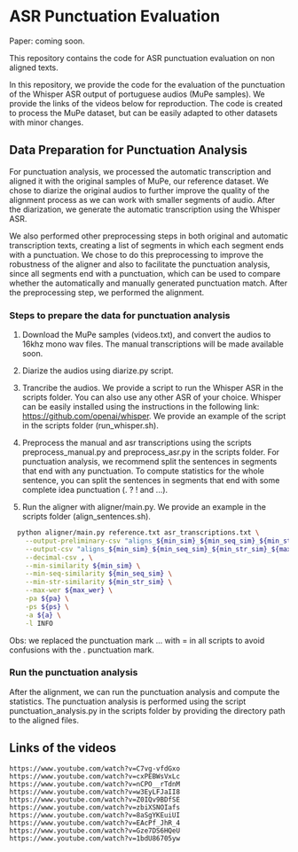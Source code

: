 # ASR Punctuation Evaluation

Paper: coming soon.

This repository contains the code for ASR punctuation evaluation on non aligned texts. 

In this repository, we provide the code for the evaluation of the punctuation of the Whisper ASR output of portuguese audios (MuPe samples). We provide the links of the videos below for reproduction. The code is created to process the MuPe dataset, but can be easily adapted to other datasets with minor changes.

## Data Preparation for Punctuation Analysis

For punctuation analysis, we processed the automatic transcription and aligned it with the original samples of MuPe, our reference dataset. We chose to diarize the original audios to further improve the quality of the alignment process as we can work with smaller segments of audio. After the diarization, we generate the automatic transcription using the Whisper ASR. 

We also performed other preprocessing steps in both original and automatic transcription texts, creating a list of segments in which each segment ends with a punctuation. We chose to do this preprocessing to improve the robustness of the aligner and also to facilitate the punctuation analysis, since all segments end with a punctuation, which can be used to compare whether the automatically and manually generated punctuation match. After the preprocessing step, we performed the alignment.

### Steps to prepare the data for punctuation analysis

1. Download the MuPe samples (videos.txt), and convert the audios to 16khz mono wav files. The manual transcriptions will be made available soon.

2. Diarize the audios using diarize.py script.

3. Trancribe the audios. We provide a script to run the Whisper ASR in the scripts folder. You can also use any other ASR of your choice. Whisper can be easily installed using the instructions in the following link: https://github.com/openai/whisper. We provide an example of the script in the scripts folder (run_whisper.sh).

4. Preprocess the manual and asr transcriptions using the scripts preprocess_manual.py and preprocess_asr.py in the scripts folder. For punctuation analysis, we recommend split the sentences in segments that end with any punctuation. To compute statistics for the whole sentence, you can split the sentences in segments that end with some complete idea punctuation (. ? ! and ...).

5. Run the aligner with aligner/main.py. We provide an example in the scripts folder (align_sentences.sh).

```bash
  python aligner/main.py reference.txt asr_transcriptions.txt \
    --output-preliminary-csv "aligns_${min_sim}_${min_seq_sim}_${min_str_sim}_${max_wer}_${pa}_${ps}_${a}/${tuple[0]}/prel.csv" \
    --output-csv "aligns_${min_sim}_${min_seq_sim}_${min_str_sim}_${max_wer}_${pa}_${ps}_${a}/${tuple[0]}/final.csv" \
    --decimal-csv , \
    --min-similarity ${min_sim} \
    --min-seq-similarity ${min_seq_sim} \
    --min-str-similarity ${min_str_sim} \
    --max-wer ${max_wer} \
    -pa ${pa} \
    -ps ${ps} \
    -a ${a} \
    -l INFO 
```

Obs: we replaced the punctuation mark ... with = in all scripts to avoid confusions with the . punctuation mark.

### Run the punctuation analysis

After the alignment, we can run the punctuation analysis and compute the statistics. The punctuation analysis is performed using the script punctuation_analysis.py in the scripts folder by providing the directory path to the aligned files.

## Links of the videos

```
https://www.youtube.com/watch?v=C7vg-vfdGxo
https://www.youtube.com/watch?v=cxPEBWsVxLc
https://www.youtube.com/watch?v=nCPO__rTdnM
https://www.youtube.com/watch?v=w3EyLFJaII8
https://www.youtube.com/watch?v=Z0IQv9BDfSE
https://www.youtube.com/watch?v=zbiXSNOIafs
https://www.youtube.com/watch?v=8aSgYKEuiUI
https://www.youtube.com/watch?v=EAcPf_JhR_4
https://www.youtube.com/watch?v=Gze7DS6HQeU
https://www.youtube.com/watch?v=1bdU86705yw
```